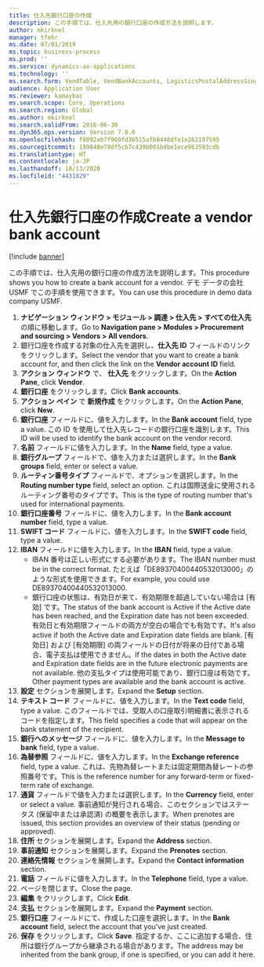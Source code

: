 ```yaml
---
title: 仕入先銀行口座の作成
description: この手順では、仕入先用の銀行口座の作成方法を説明します。
author: mkirknel
manager: tfehr
ms.date: 07/01/2019
ms.topic: business-process
ms.prod: ''
ms.service: dynamics-ax-applications
ms.technology: ''
ms.search.form: VendTable, VendBankAccounts, LogisticsPostalAddressSingle
audience: Application User
ms.reviewer: kamaybac
ms.search.scope: Core, Operations
ms.search.region: Global
ms.author: mkirknel
ms.search.validFrom: 2016-06-30
ms.dyn365.ops.version: Version 7.0.0
ms.openlocfilehash: f8092ab7f960fd36515afb8448dfe1e262197595
ms.sourcegitcommit: 199848e78df5cb7c439b001bdbe1ece963593cdb
ms.translationtype: HT
ms.contentlocale: ja-JP
ms.lasthandoff: 10/13/2020
ms.locfileid: "4431829"
---
```

# <a name="create-a-vendor-bank-account"></a><span data-ttu-id="7aa29-103">仕入先銀行口座の作成</span><span class="sxs-lookup"><span data-stu-id="7aa29-103">Create a vendor bank account</span></span>

[!include [banner](../../includes/banner.md)]

<span data-ttu-id="7aa29-104">この手順では、仕入先用の銀行口座の作成方法を説明します。</span><span class="sxs-lookup"><span data-stu-id="7aa29-104">This procedure shows you how to create a bank account for a vendor.</span></span> <span data-ttu-id="7aa29-105">デモ データの会社 USMF でこの手順を使用できます。</span><span class="sxs-lookup"><span data-stu-id="7aa29-105">You can use this procedure in demo data company USMF.</span></span>

1. <span data-ttu-id="7aa29-106">**ナビゲーション ウィンドウ > モジュール > 調達 > 仕入先 > すべての仕入先** の順に移動します。</span><span class="sxs-lookup"><span data-stu-id="7aa29-106">Go to **Navigation pane > Modules > Procurement and sourcing > Vendors > All vendors**.</span></span>
2. <span data-ttu-id="7aa29-107">銀行口座を作成する対象の仕入先を選択し、**仕入先 ID** フィールドのリンクをクリックします。</span><span class="sxs-lookup"><span data-stu-id="7aa29-107">Select the vendor that you want to create a bank account for, and then click the link on the **Vendor account ID** field.</span></span>
3. <span data-ttu-id="7aa29-108">**アクション ウィンドウ** で、 **仕入先** をクリックします。</span><span class="sxs-lookup"><span data-stu-id="7aa29-108">On the **Action Pane**, click **Vendor**.</span></span>
4. <span data-ttu-id="7aa29-109">**銀行口座** をクリックします。</span><span class="sxs-lookup"><span data-stu-id="7aa29-109">Click **Bank accounts**.</span></span>
5. <span data-ttu-id="7aa29-110">**アクション ペイン** で **新規作成** をクリックします。</span><span class="sxs-lookup"><span data-stu-id="7aa29-110">On the **Action Pane**, click **New**.</span></span>
6. <span data-ttu-id="7aa29-111">**銀行口座** フィールドに、値を入力します。</span><span class="sxs-lookup"><span data-stu-id="7aa29-111">In the **Bank account** field, type a value.</span></span> <span data-ttu-id="7aa29-112">この ID を使用して仕入先レコードの銀行口座を識別します。</span><span class="sxs-lookup"><span data-stu-id="7aa29-112">This ID will be used to identify the bank account on the vendor record.</span></span>  
7. <span data-ttu-id="7aa29-113">**名前** フィールドに値を入力します。</span><span class="sxs-lookup"><span data-stu-id="7aa29-113">In the **Name** field, type a value.</span></span>
8. <span data-ttu-id="7aa29-114">**銀行グループ** フィールドで、値を入力または選択します。</span><span class="sxs-lookup"><span data-stu-id="7aa29-114">In the **Bank groups** field, enter or select a value.</span></span>
9. <span data-ttu-id="7aa29-115">**ルーティン番号タイプ** フィールドで、オプションを選択します。</span><span class="sxs-lookup"><span data-stu-id="7aa29-115">In the **Routing number type** field, select an option.</span></span> <span data-ttu-id="7aa29-116">これは国際送金に使用されるルーティング番号のタイプです。</span><span class="sxs-lookup"><span data-stu-id="7aa29-116">This is the type of routing number that's used for international payments.</span></span>  
10. <span data-ttu-id="7aa29-117">**銀行口座番号** フィールドに、値を入力します。</span><span class="sxs-lookup"><span data-stu-id="7aa29-117">In the **Bank account number** field, type a value.</span></span>
11. <span data-ttu-id="7aa29-118">**SWIFT コード** フィールドに、値を入力します。</span><span class="sxs-lookup"><span data-stu-id="7aa29-118">In the **SWIFT code** field, type a value.</span></span>
12. <span data-ttu-id="7aa29-119">**IBAN** フィールドに値を入力します。</span><span class="sxs-lookup"><span data-stu-id="7aa29-119">In the **IBAN** field, type a value.</span></span>
    - <span data-ttu-id="7aa29-120">IBAN 番号は正しい形式にする必要があります。</span><span class="sxs-lookup"><span data-stu-id="7aa29-120">The IBAN number must be in the correct format.</span></span> <span data-ttu-id="7aa29-121">たとえば「DE89370400440532013000」のような形式を使用できます。</span><span class="sxs-lookup"><span data-stu-id="7aa29-121">For example, you could use DE89370400440532013000.</span></span>  
    - <span data-ttu-id="7aa29-122">銀行口座の状態は、有効日が来て、有効期限を超過していない場合は [有効] です。</span><span class="sxs-lookup"><span data-stu-id="7aa29-122">The status of the bank account is Active if the Active date has been reached, and the Expiration date has not been exceeded.</span></span> <span data-ttu-id="7aa29-123">有効日と有効期限フィールドの両方が空白の場合でも有効です。</span><span class="sxs-lookup"><span data-stu-id="7aa29-123">It's also active if both the Active date and Expiration date fields are blank.</span></span> <span data-ttu-id="7aa29-124">[有効日] および [有効期限] の両フィールドの日付が将来の日付である場合、電子支払は使用できません。</span><span class="sxs-lookup"><span data-stu-id="7aa29-124">If the dates in both the Active date and Expiration date fields are in the future electronic payments are not available.</span></span> <span data-ttu-id="7aa29-125">他の支払タイプは使用可能であり、銀行口座は有効です。</span><span class="sxs-lookup"><span data-stu-id="7aa29-125">Other payment types are available and the bank account is active.</span></span>  
13. <span data-ttu-id="7aa29-126">**設定** セクションを展開します。</span><span class="sxs-lookup"><span data-stu-id="7aa29-126">Expand the **Setup** section.</span></span>
14. <span data-ttu-id="7aa29-127">**テキスト コード** フィールドに、値を入力します。</span><span class="sxs-lookup"><span data-stu-id="7aa29-127">In the **Text code** field, type a value.</span></span> <span data-ttu-id="7aa29-128">このフィールドでは、受取人の口座取引明細書に表示されるコードを指定します。</span><span class="sxs-lookup"><span data-stu-id="7aa29-128">This field specifies a code that will appear on the bank statement of the recipient.</span></span>  
15. <span data-ttu-id="7aa29-129">**銀行へのメッセージ** フィールドに、値を入力します。</span><span class="sxs-lookup"><span data-stu-id="7aa29-129">In the **Message to bank** field, type a value.</span></span>
16. <span data-ttu-id="7aa29-130">**為替参照** フィールドに、値を入力します。</span><span class="sxs-lookup"><span data-stu-id="7aa29-130">In the **Exchange reference** field, type a value.</span></span> <span data-ttu-id="7aa29-131">これは、先物為替レートまたは固定期間為替レートの参照番号です。</span><span class="sxs-lookup"><span data-stu-id="7aa29-131">This is the reference number for any forward-term or fixed-term rate of exchange.</span></span>
17. <span data-ttu-id="7aa29-132">**通貨** フィールドで値を入力または選択します。</span><span class="sxs-lookup"><span data-stu-id="7aa29-132">In the **Currency** field, enter or select a value.</span></span> <span data-ttu-id="7aa29-133">事前通知が発行される場合、このセクションではステータス (保留中または承認済) の概要を表示します。</span><span class="sxs-lookup"><span data-stu-id="7aa29-133">When prenotes are issued, this section provides an overview of their status (pending or approved).</span></span>  
18. <span data-ttu-id="7aa29-134">**住所** セクションを展開します。</span><span class="sxs-lookup"><span data-stu-id="7aa29-134">Expand the **Address** section.</span></span>
19. <span data-ttu-id="7aa29-135">**事前通知** セクションを展開します。</span><span class="sxs-lookup"><span data-stu-id="7aa29-135">Expand the **Prenotes** section.</span></span>
20. <span data-ttu-id="7aa29-136">**連絡先情報** セクションを展開します。</span><span class="sxs-lookup"><span data-stu-id="7aa29-136">Expand the **Contact information** section.</span></span>
21. <span data-ttu-id="7aa29-137">**電話** フィールドに値を入力します。</span><span class="sxs-lookup"><span data-stu-id="7aa29-137">In the **Telephone** field, type a value.</span></span>
22. <span data-ttu-id="7aa29-138">ページを閉じます。</span><span class="sxs-lookup"><span data-stu-id="7aa29-138">Close the page.</span></span>
23. <span data-ttu-id="7aa29-139">**編集** をクリックします。</span><span class="sxs-lookup"><span data-stu-id="7aa29-139">Click **Edit**.</span></span>
24. <span data-ttu-id="7aa29-140">**支払** セクションを展開します。</span><span class="sxs-lookup"><span data-stu-id="7aa29-140">Expand the **Payment** section.</span></span>
25. <span data-ttu-id="7aa29-141">**銀行口座** フィールドにて、作成した口座を選択します。</span><span class="sxs-lookup"><span data-stu-id="7aa29-141">In the **Bank account** field, select the account that you've just created.</span></span>
26. <span data-ttu-id="7aa29-142">**保存** をクリックします。</span><span class="sxs-lookup"><span data-stu-id="7aa29-142">Click **Save**.</span></span> <span data-ttu-id="7aa29-143">指定するか、ここに追加する場合、住所は銀行グループから継承される場合があります。</span><span class="sxs-lookup"><span data-stu-id="7aa29-143">The address may be inherited from the bank group, if one is specified, or you can add it here.</span></span>  

